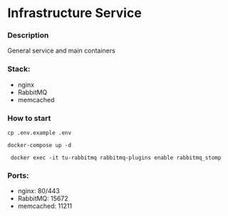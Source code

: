 # Infrastructure Service

### Description
General service and main containers

### Stack:
- nginx
- RabbitMQ
- memcached

### How to start
```shell
cp .env.example .env
```
```shell
docker-compose up -d
```
```shell
 docker exec -it tu-rabbitmq rabbitmq-plugins enable rabbitmq_stomp
```

### Ports:
- nginx: 80/443
- RabbitMQ: 15672
- memcached: 11211
